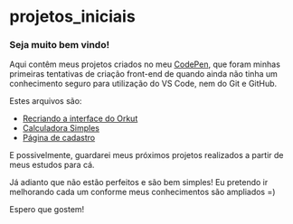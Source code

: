 # projetos_iniciais

### Seja muito bem vindo! 

Aqui contêm meus projetos criados no meu <a href="https://codepen.io/SlowStny">CodePen</a>, que foram minhas primeiras tentativas de criação front-end de quando ainda não tinha um conhecimento seguro para utilização do VS Code, nem do Git e GitHub. 
 
 Estes arquivos são: 
 
* <a href = "https://github.com/stpn-lopes/projetos_iniciais/tree/main/Formul%C3%A1rio_de_Cadastro">Recriando a interface do Orkut</a>
* <a href = "https://github.com/stpn-lopes/projetos_iniciais/tree/main/interface_calculadora_simples">Calculadora Simples</a>
* <a href = "https://github.com/stpn-lopes/projetos_iniciais/tree/main/Formul%C3%A1rio_de_Cadastro">Página de cadastro</a>

E possivelmente, guardarei meus próximos projetos realizados a partir de meus estudos para cá.

Já adianto que não estão perfeitos e são bem simples!
Eu pretendo ir melhorando cada um conforme meus conhecimentos são ampliados =)

Espero que gostem!
